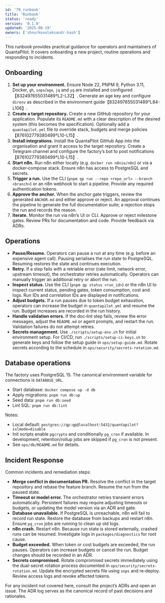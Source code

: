 ```yaml
---
id: '70_runbook'
title: 'Runbook'
status: 'ready'
version: '0.1.0'
updated: '2025-08-19'
owners: ['shnurkovoleksandr-hash']
---
```


This runbook provides practical guidance for operators and maintainers of QuantaPilot. It covers onboarding a new project, routine operations and responding to incidents.

## Onboarding

1. **Set up your environment.** Ensure Node 22, PNPM 9, Python 3.11, Docker, `gh`, `sops`/`age`, `jq` and `yq` are installed and configured【832497655031489†L2-L32】. Generate an age key and configure `direnv` as described in the environment guide【832497655031489†L84-L106】.
2. **Create a target repository.** Create a new GitHub repository for your application. Populate its `README.md` with a clear description of the desired system (this becomes the specification). Optionally add a `quantapilot.yml` file to override stack, budgets and merge policies【876102779380499†L10-L15】.
3. **Install integrations.** Install the QuantaPilot GitHub App into the organisation and grant it access to the target repository. Create a Telegram channel and configure the factory’s bot to post notifications【876102779380499†L10-L15】.
4. **Start n8n.** Run n8n either locally (e.g. `docker run n8nio/n8n`) or via a docker‑compose stack. Ensure n8n has access to PostgreSQL and secrets.
5. **Trigger a run.** Use the CLI (`pnpm qp run --repo <repo_url> --branch <branch>`) or an n8n webhook to start a pipeline. Provide any required authentication tokens.
6. **Approve the anchor.** When the anchor gate triggers, review the generated `ANCHOR.md` and either approve or reject. An approval continues the pipeline to generate the full documentation suite; a rejection stops the run and records the reason.
7. **Iterate.** Monitor the run via n8n’s UI or CLI. Approve or reject milestone gates. Review PRs for documentation and code. Provide feedback via ADRs.

## Operations

- **Pause/Resume.** Operators can pause a run at any time (e.g. before an expensive agent call). Pausing serialises the run state to PostgreSQL. Resuming restores the state and continues execution.
- **Retry.** If a step fails with a retriable error (rate limit, network error, upstream timeout), the orchestrator retries automatically. Operators can manually trigger an additional retry or abort the run.
- **Inspect status.** Use the CLI (`pnpm qp status <run_id>`) or the n8n UI to inspect current status, pending gates, token consumption, cost and logs. Run IDs and correlation IDs are displayed in notifications.
- **Adjust budgets.** If a run pauses due to token budget exhaustion, operators can increase the budget in `quantapilot.yml` and resume the run. Budget increases are recorded in the run history.
- **Handle validation errors.** If the doc‑lint step fails, review the error messages, adjust the `README.md` or agent prompts, and restart the run. Validation failures do not attempt retries.
- **Secrets management.** Use `./scripts/setup-env.sh` for initial environment setup. For CI/CD, run `./scripts/setup-ci-keys.sh` to generate keys and follow the setup guide in `ops/setup-guide.md`. Rotate secrets according to the schedule in `ops/security/secrets-rotation.md`.

## Database operations

The factory uses PostgreSQL 15. The canonical environment variable for connections is `DATABASE_URL`.

- Start database: `docker compose up -d db`
- Apply migrations: `pnpm run db:up`
- Seed data: `pnpm run db:seed`
- Lint SQL: `pnpm run db:lint`

Notes:

- Local default: `postgres://qp:qp@localhost:5432/quantapilot?sslmode=disable`
- Init scripts enable `pgcrypto` and conditionally `pg_cron` if available. In development, retention/rollup jobs are skipped if `pg_cron` is not present.
- See `ops/db/README.md` for details.

## Incident Response

Common incidents and remediation steps:

- **Merge conflict in documentation PR.** Resolve the conflict in the target repository and rebase the feature branch. Resume the run from the paused state.
- **Timeout or model error.** The orchestrator retries transient errors automatically. Persistent failures may require adjusting timeouts or budgets, or updating the model version via an ADR and gate.
- **Database unavailable.** If PostgreSQL is unreachable, n8n will fail to record run state. Restore the database from backups and restart n8n. Ensure `pg_cron` jobs are running to clean up old logs.
- **n8n crash.** Restart n8n. Because run state is stored externally, crashed runs can be resumed. Investigate logs in `packages/diagnostics` for root cause.
- **Budget exceeded.** When token or cost budgets are exceeded, the run pauses. Operators can increase budgets or cancel the run. Budget changes should be recorded in an ADR.
- **Secrets compromised.** Rotate compromised secrets immediately using the dual-secret rotation process documented in `ops/security/secrets-rotation.md`. Update the encrypted secrets file using `sops` and re‑deploy. Review access logs and revoke affected tokens.

For any incident not covered here, consult the project’s ADRs and open an issue. The ADR log serves as the canonical record of past decisions and rationales.
